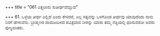 +++
title = "061 ಎತ್ತಲಾನು ಸುತೀರ್ಥವೆಮ್ಬುದ"

+++
61. ಒಳ್ಳೆಯ ತೀರ್ಥ ಎಲ್ಲಿದೆ ಎಂದು ಕೇಳಿದರೆ, ಎಲ್ಲ ಸತ್ವವನ್ನು ಒಳಗೊಂಡ ತೀರ್ಥವು ಯಾವುದೆಂದು ನಾನು ನಿನಗೆ ಹೇಳುವೆನು. ಬ್ರಾಹ್ಮಣರ ಪಾದದಿಂದಿಳಿದ ಪವಿತ್ರವಾದ ನೀರನ್ನು ಯಾರು ತಮ್ಮ ನೆತ್ತಿಯಲ್ಲಿ ಧರಿಸುವರೋ ಅವರು ಪುಣ್ಯವಂತರು.